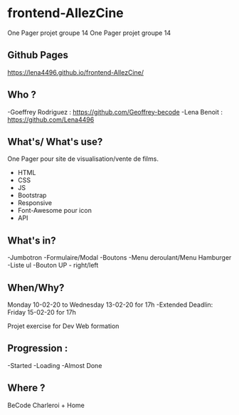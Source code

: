 # frontend-AllezCine

One Pager projet groupe 14	One Pager projet groupe 14

## Github Pages

https://lena4496.github.io/frontend-AllezCine/

## Who ?

-Goeffrey Rodriguez : https://github.com/Geoffrey-becode
-Lena Benoit : https://github.com/Lena4496

## What's/ What's use?

One Pager pour site de visualisation/vente de films.
- HTML
- CSS
- JS
- Bootstrap
- Responsive
- Font-Awesome pour icon
- API

## What's in?

-Jumbotron
-Formulaire/Modal
-Boutons
-Menu deroulant/Menu Hamburger
-Liste ul
-Bouton UP - right/left

## When/Why?

Monday 10-02-20 to Wednesday 13-02-20 for 17h
-Extended Deadlin: Friday 15-02-20 for 17h 

Projet exercise for Dev Web formation

## Progression : 

-Started
-Loading
-Almost Done

## Where ?

BeCode Charleroi + Home
